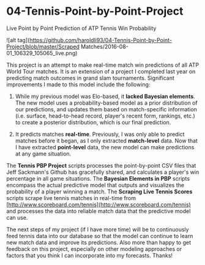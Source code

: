 # 04-Tennis-Point-by-Point-Project
Live Point by Point Prediction of ATP Tennis Win Probability

![alt tag](https://github.com/haroldli93/04-Tennis-Point-by-Point-Project/blob/master/Scraped Matches/2016-08-01_106329_105065_live.png)

This project is an attempt to make real-time match win predictions of all ATP World Tour matches. It is an extension of a project I completed last year on predicting match outcomes in grand slam tournaments. Significant improvements I made to this model include the following:

1. While my previous model was Elo-based, it <b>lacked Bayesian elements</b>. The new model uses a probability-based model as a prior distribution of our predictions, and updates them based on match-specific information (i.e. surface, head-to-head record, player's recent form, rankings, etc.) to create a posterior distribution, which is our final prediction.

2. It predicts matches <b>real-time</b>. Previously, I was only able to predict matches before it began, as I only extracted <b>match-level</b> data. Now that I have extracted <b>point-level</b> data, the new model can make predictions at any game situation.

The <b>Tennis PBP Project</b> scripts processes the point-by-point CSV files that Jeff Sackmann's Github has gracefully shared, and calculates a player's win percentage in all game situations. The <b>Bayesian Elements in PBP</b> scripts encompass the actual predictive model that outputs and visualizes the probability of a player winning a match. The <b>Scraping Live Tennis Scores</b> scripts scrape live tennis matches in real-time from [http://www.scoreboard.com/tennis](http://www.scoreboard.com/tennis) and processes the data into reliable match data that the predictive model can use.

The next steps of my project (if I have more time) will be to continuously feed tennis data into our database so that the model can continue to learn new match data and improve its predictions. Also more than happy to get feedback on this project, especially on other modeling approaches or factors that you think I can incorporate into my forecasts. Thanks!
